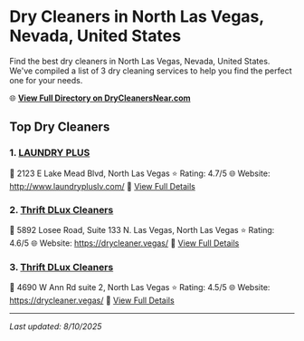 # Dry Cleaners in North Las Vegas, Nevada, United States

Find the best dry cleaners in North Las Vegas, Nevada, United States. We've compiled a list of 3 dry cleaning services to help you find the perfect one for your needs.

🌐 **[View Full Directory on DryCleanersNear.com](https://drycleanersnear.com/city/US/Nevada/North%20Las%20Vegas)**

## Top Dry Cleaners

### 1. [LAUNDRY PLUS](https://drycleanersnear.com/dryCleaner/687ef0b075997f6da5b63ae3/laundry-plus)
📍 2123 E Lake Mead Blvd, North Las Vegas
⭐ Rating: 4.7/5
🌐 Website: http://www.laundrypluslv.com/
🔗 [View Full Details](https://drycleanersnear.com/dryCleaner/687ef0b075997f6da5b63ae3/laundry-plus)

### 2. [Thrift DLux Cleaners](https://drycleanersnear.com/dryCleaner/687ef14875997f6da5b640cb/thrift-dlux-cleaners)
📍 5892 Losee Road, Suite 133 N. Las Vegas, North Las Vegas
⭐ Rating: 4.6/5
🌐 Website: https://drycleaner.vegas/
🔗 [View Full Details](https://drycleanersnear.com/dryCleaner/687ef14875997f6da5b640cb/thrift-dlux-cleaners)

### 3. [Thrift DLux Cleaners](https://drycleanersnear.com/dryCleaner/687ef14c75997f6da5b640e9/thrift-dlux-cleaners)
📍 4690 W Ann Rd suite 2, North Las Vegas
⭐ Rating: 4.5/5
🌐 Website: https://drycleaner.vegas/
🔗 [View Full Details](https://drycleanersnear.com/dryCleaner/687ef14c75997f6da5b640e9/thrift-dlux-cleaners)


---

*Last updated: 8/10/2025*
